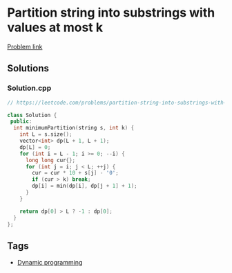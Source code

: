 # Partition string into substrings with values at most k

[Problem link](https://leetcode.com/problems/partition-string-into-substrings-with-values-at-most-k/)

## Solutions


### Solution.cpp
```cpp
// https://leetcode.com/problems/partition-string-into-substrings-with-values-at-most-k/

class Solution {
 public:
  int minimumPartition(string s, int k) {
    int L = s.size();
    vector<int> dp(L + 1, L + 1);
    dp[L] = 0;
    for (int i = L - 1; i >= 0; --i) {
      long long cur{};
      for (int j = i; j < L; ++j) {
        cur = cur * 10 + s[j] - '0';
        if (cur > k) break;
        dp[i] = min(dp[i], dp[j + 1] + 1);
      }
    }

    return dp[0] > L ? -1 : dp[0];
  }
};
```
## Tags

* [Dynamic programming](/Collections/dynamic-programming.md#dynamic-programming)

